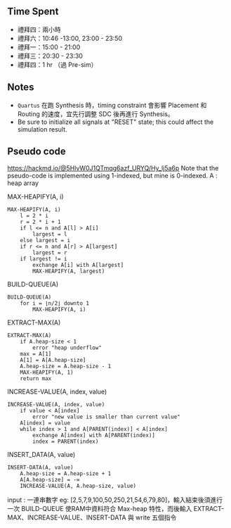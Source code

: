 

## Time Spent
- 禮拜四：兩小時
- 禮拜六：10:46 -13:00, 23:00 - 23:50
- 禮拜一：15:00 - 21:00
- 禮拜三：20:30 - 23:30
- 禮拜四：1 hr （過 Pre-sim）


## Notes
- `Quartus` 在跑 Synthesis 時，timing constraint 會影響 Placement 和 Routing 的速度，宜先行調整 SDC 後再進行 Synthesis。
- Be sure to initialize all signals at "RESET" state; this could affect the simulation result.

## Pseudo code
https://hackmd.io/@5HlvW0J1QTmqg6azf_URYQ/Hy_lj5a6p
Note that the pseudo-code is implemented using 1-indexed, but mine is 0-indexed.
A : heap array

MAX-HEAPIFY(A, i)
```
MAX-HEAPIFY(A, i)
    l = 2 * i
    r = 2 * i + 1
    if l <= n and A[l] > A[i]
        largest = l
    else largest = i
    if r <= n and A[r] > A[largest]
        largest = r
    if largest != i
        exchange A[i] with A[largest]
        MAX-HEAPIFY(A, largest)
```
BUILD-QUEUE(A)
```
BUILD-QUEUE(A)
    for i = ⌊n/2⌋ downto 1
        MAX-HEAPIFY(A, i)
```
EXTRACT-MAX(A)
```
EXTRACT-MAX(A)
    if A.heap-size < 1
        error "heap underflow"
    max = A[1]
    A[1] = A[A.heap-size]
    A.heap-size = A.heap-size - 1
    MAX-HEAPIFY(A, 1)
    return max
```
INCREASE-VALUE(A, index, value)
```
INCREASE-VALUE(A, index, value)
    if value < A[index]
        error "new value is smaller than current value"
    A[index] = value
    while index > 1 and A[PARENT(index)] < A[index]
        exchange A[index] with A[PARENT(index)]
        index = PARENT(index)
```
INSERT_DATA(A, value)
```
INSERT-DATA(A, value)
    A.heap-size = A.heap-size + 1
    A[A.heap-size] = -∞
    INCREASE-VALUE(A, A.heap-size, value)
```
input : 一連串數字 eg: [2,5,7,9,100,50,250,21,54,6,79,80]，輸入結束後須進行一次 BUILD-QUEUE 使RAM中資料符合 Max-heap 特性，而後輸入 EXTRACT-MAX、INCREASE-VALUE、INSERT-DATA 與 write 五個指令